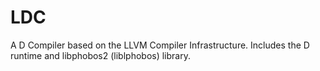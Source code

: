 # LDC

A D Compiler based on the LLVM Compiler Infrastructure. Includes the D runtime and libphobos2 (liblphobos) library.
